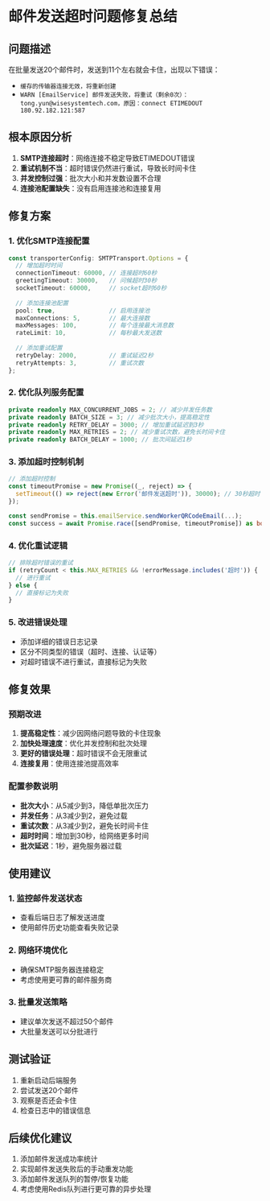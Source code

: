 # 邮件发送超时问题修复总结

## 问题描述
在批量发送20个邮件时，发送到11个左右就会卡住，出现以下错误：
- `缓存的传输器连接无效，将重新创建`
- `WARN [EmailService] 邮件发送失败，将重试（剩余0次）：tong.yun@wisesystemtech.com，原因：connect ETIMEDOUT 180.92.182.121:587`

## 根本原因分析
1. **SMTP连接超时**：网络连接不稳定导致ETIMEDOUT错误
2. **重试机制不当**：超时错误仍然进行重试，导致长时间卡住
3. **并发控制过强**：批次大小和并发数设置不合理
4. **连接池配置缺失**：没有启用连接池和连接复用

## 修复方案

### 1. 优化SMTP连接配置
```typescript
const transporterConfig: SMTPTransport.Options = {
  // 增加超时时间
  connectionTimeout: 60000, // 连接超时60秒
  greetingTimeout: 30000,   // 问候超时30秒
  socketTimeout: 60000,     // socket超时60秒
  
  // 添加连接池配置
  pool: true,               // 启用连接池
  maxConnections: 5,        // 最大连接数
  maxMessages: 100,         // 每个连接最大消息数
  rateLimit: 10,            // 每秒最大发送数
  
  // 添加重试配置
  retryDelay: 2000,         // 重试延迟2秒
  retryAttempts: 3,         // 重试次数
};
```

### 2. 优化队列服务配置
```typescript
private readonly MAX_CONCURRENT_JOBS = 2; // 减少并发任务数
private readonly BATCH_SIZE = 3; // 减少批次大小，提高稳定性
private readonly RETRY_DELAY = 3000; // 增加重试延迟到3秒
private readonly MAX_RETRIES = 2; // 减少重试次数，避免长时间卡住
private readonly BATCH_DELAY = 1000; // 批次间延迟1秒
```

### 3. 添加超时控制机制
```typescript
// 添加超时控制
const timeoutPromise = new Promise((_, reject) => {
  setTimeout(() => reject(new Error('邮件发送超时')), 30000); // 30秒超时
});

const sendPromise = this.emailService.sendWorkerQRCodeEmail(...);
const success = await Promise.race([sendPromise, timeoutPromise]) as boolean;
```

### 4. 优化重试逻辑
```typescript
// 排除超时错误的重试
if (retryCount < this.MAX_RETRIES && !errorMessage.includes('超时')) {
  // 进行重试
} else {
  // 直接标记为失败
}
```

### 5. 改进错误处理
- 添加详细的错误日志记录
- 区分不同类型的错误（超时、连接、认证等）
- 对超时错误不进行重试，直接标记为失败

## 修复效果

### 预期改进
1. **提高稳定性**：减少因网络问题导致的卡住现象
2. **加快处理速度**：优化并发控制和批次处理
3. **更好的错误处理**：超时错误不会无限重试
4. **连接复用**：使用连接池提高效率

### 配置参数说明
- **批次大小**：从5减少到3，降低单批次压力
- **并发任务**：从3减少到2，避免过载
- **重试次数**：从3减少到2，避免长时间卡住
- **超时时间**：增加到30秒，给网络更多时间
- **批次延迟**：1秒，避免服务器过载

## 使用建议

### 1. 监控邮件发送状态
- 查看后端日志了解发送进度
- 使用邮件历史功能查看失败记录

### 2. 网络环境优化
- 确保SMTP服务器连接稳定
- 考虑使用更可靠的邮件服务商

### 3. 批量发送策略
- 建议单次发送不超过50个邮件
- 大批量发送可以分批进行

## 测试验证
1. 重新启动后端服务
2. 尝试发送20个邮件
3. 观察是否还会卡住
4. 检查日志中的错误信息

## 后续优化建议
1. 添加邮件发送成功率统计
2. 实现邮件发送失败后的手动重发功能
3. 添加邮件发送队列的暂停/恢复功能
4. 考虑使用Redis队列进行更可靠的异步处理
